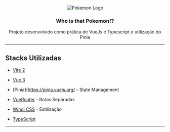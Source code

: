 <p align='center'>
  <img src='' alt='Pokemon Logo'/>
</p>

<h3 align='center'>
Who is that Pokemon!?
</h3>

<p align='center'>
Projeto desenvolvido como prática de VueJs e Typescript e utilização do Pinia
</p>

<hr/>

## Stacks Utilizadas

- [Vite 2](https://github.com/vitejs/vite)

- [Vue 3](https://github.com/vuejs/vue-next) 

- [Pinia](https://pinia.vuejs.org/ - State Management 

- [VueRouter](https://router.vuejs.org/) - Rotas Separadas

- [Windi CSS](https://github.com/windicss/windicss) - Estilização

- [TypeScript](https://v3.vuejs.org/guide/typescript-support.html#typescript-support)

<hr/>
